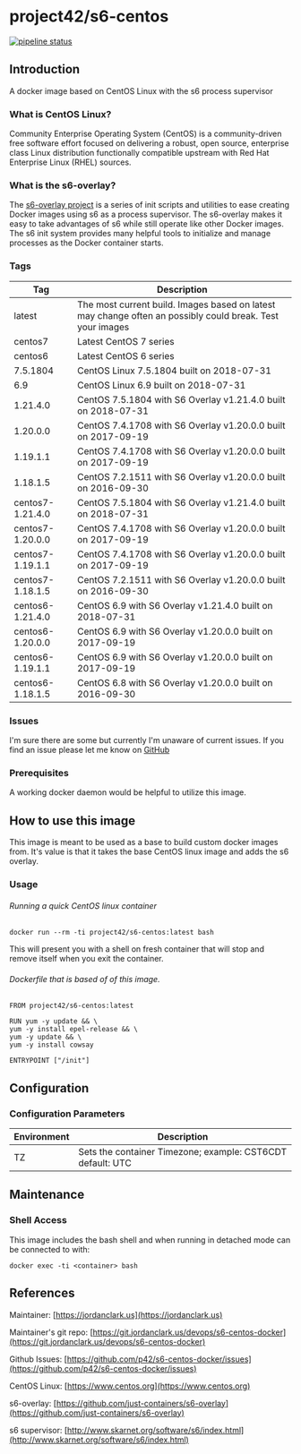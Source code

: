 # project42/s6-centos

[![pipeline status](https://git.jordanclark.us/devops/s6-centos-docker/badges/master/pipeline.svg)](https://git.jordanclark.us/devops/s6-centos-docker/commits/master)

## Introduction
A docker image based on CentOS Linux with the s6 process supervisor

### What is CentOS Linux?

Community Enterprise Operating System (CentOS) is a community-driven free software effort focused on delivering a robust, open source, enterprise class Linux distribution functionally compatible upstream with Red Hat Enterprise Linux (RHEL) sources.

### What is the s6-overlay?
The [s6-overlay project](https://github.com/just-containers/s6-overlay) is a series of init scripts and utilities to ease creating Docker images using s6 as a process supervisor.  The s6-overlay makes it easy to take advantages of s6 while still operate like other Docker images.  The s6 init system provides many helpful tools to initialize and manage processes as the Docker container starts.

### Tags

| Tag | Description |
|---|---|
| latest | The most current build.  Images based on latest may change often an possibly could break.  Test your images |
| centos7 | Latest CentOS 7 series |
| centos6 | Latest CentOS 6 series |
| 7.5.1804 | CentOS Linux 7.5.1804 built on 2018-07-31 |
| 6.9 | CentOS Linux 6.9 built on 2018-07-31 |
| 1.21.4.0 | CentOS 7.5.1804 with S6 Overlay v1.21.4.0 built on 2018-07-31 |
| 1.20.0.0 | CentOS 7.4.1708 with S6 Overlay v1.20.0.0 built on 2017-09-19 |
| 1.19.1.1 | CentOS 7.4.1708 with S6 Overlay v1.20.0.0 built on 2017-09-19 |
| 1.18.1.5 | CentOS 7.2.1511 with S6 Overlay v1.20.0.0 built on 2016-09-30 |
| centos7-1.21.4.0 | CentOS 7.5.1804 with S6 Overlay v1.21.4.0 built on 2018-07-31 |
| centos7-1.20.0.0 | CentOS 7.4.1708 with S6 Overlay v1.20.0.0 built on 2017-09-19 |
| centos7-1.19.1.1 | CentOS 7.4.1708 with S6 Overlay v1.20.0.0 built on 2017-09-19 |
| centos7-1.18.1.5 | CentOS 7.2.1511 with S6 Overlay v1.20.0.0 built on 2016-09-30 |
| centos6-1.21.4.0 | CentOS 6.9 with S6 Overlay v1.21.4.0 built on 2018-07-31 |
| centos6-1.20.0.0 | CentOS 6.9 with S6 Overlay v1.20.0.0 built on 2017-09-19 |
| centos6-1.19.1.1 | CentOS 6.9 with S6 Overlay v1.20.0.0 built on 2017-09-19 |
| centos6-1.18.1.5 | CentOS 6.8 with S6 Overlay v1.20.0.0 built on 2016-09-30 |

### Issues

I'm sure there are some but currently I'm unaware of current issues.  If you find an issue please let me know on [GitHub](https://github.com/p42/s6-centos-docker/issues)

### Prerequisites

A working docker daemon would be helpful to utilize this image.

## How to use this image

This image is meant to be used as a base to build custom docker images from.  It's value is that it takes the base CentOS linux image and adds the s6 overlay.

### Usage

###### Running a quick CentOS linux container

~~~
docker run --rm -ti project42/s6-centos:latest bash
~~~

This will present you with a shell on fresh container that will stop and remove itself when you exit the container.

###### Dockerfile that is based of of this image.

~~~
FROM project42/s6-centos:latest

RUN yum -y update && \
yum -y install epel-release && \
yum -y update && \
yum -y install cowsay

ENTRYPOINT ["/init"]
~~~

## Configuration

### Configuration Parameters
| Environment | Description |
| --- | --- |
| TZ | Sets the container Timezone; example: CST6CDT default: UTC |  

## Maintenance

### Shell Access

This image includes the bash shell and when running in detached mode can be connected to with:

~~~
docker exec -ti <container> bash
~~~


## References

Maintainer: [https://jordanclark.us](https://jordanclark.us)

Maintainer's git repo: [https://git.jordanclark.us/devops/s6-centos-docker](https://git.jordanclark.us/devops/s6-centos-docker)

Github Issues: [https://github.com/p42/s6-centos-docker/issues](https://github.com/p42/s6-centos-docker/issues)

CentOS Linux: [https://www.centos.org](https://www.centos.org)

s6-overlay: [https://github.com/just-containers/s6-overlay](https://github.com/just-containers/s6-overlay)

s6 supervisor: [http://www.skarnet.org/software/s6/index.html](http://www.skarnet.org/software/s6/index.html)
